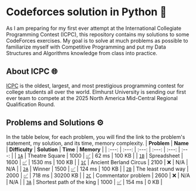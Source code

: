 # Codeforces solution in Python 🐍
As I am preparing for my first ever attempt at the International Collegiate Programming Contest (ICPC), this repository contains my solutions to some CodeForces exercises. My goal is to solve at much problems as possible to familiarize myself with Competitive Programming and put my Data Structures and Algorithms knowledge from class into practice.
## About ICPC 🌐
[ICPC](https://icpc.global/) is the oldest, largest, and most prestigious programming contest for college students all over the world. Elmhurst University is sending our first ever team to compete at the 2025 North America Mid-Central Regional Qualification Round.
## Problems and Solutions ⚙️
In the table below, for each problem, you will find the link to the problem's statement, my solution, and its time, memory complexity.
| __Problem__ | __Name__ | __Difficulty__ | __Solution__ | __Time__ | __Memory__ |
| :---: | :---: | :---: | :---: | :---: | :---: |
| [`1A`](https://codeforces.com/problemset/problem/1/A) | Theatre Square | 1000 | [✅](solutions/1_A.py) | 62 ms | 100 KB |
| [`1B`](https://codeforces.com/problemset/problem/1/B) | Spreadsheet | 1600 | [✅](solutions/1_B.py) | 1530 ms | 100 KB |
| [`1C`](https://codeforces.com/problemset/problem/1/C) | Ancient Berland Circus | 2100 | ❌ | N/A | N/A |
| [`2A`](https://codeforces.com/problemset/problem/2/A) | Winner | 1500 | [✅](solutions/2_A.py) | 124 ms | 100 KB |
| [`2B`](https://codeforces.com/problemset/problem/2/B) | The least round way | 2000 | [✅](solutions/2_B.py) | 718 ms | 30200 KB |
| [`2C`](https://codeforces.com/problemset/problem/2/C) | Commentator problem | 2600 | ❌ | N/A | N/A |
| [`3A`](https://codeforces.com/problemset/problem/3/A) | Shortest path of the king | 1000 | [✅](solutions/3_A.py) | 154 ms | 0 KB |
